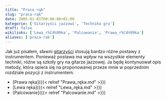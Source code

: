 ```yaml
---
title: "Praca rąk"
slug: "praca-rąk"
date: 2005-01-01T00:00:00+01:00
kategorie: ['Gitarzyści jazzowi', 'Technika gry']
draft: false
wikilinks: ['Lewa_r%C4%99ka', 'Palcowanie', 'Prawa_r%C4%99ka']
aliases: ['praca-rak']
---
```

Jak już pisałem, sławni
[gitarzyści](/kategorie/gitarzyści-jazzowi "Kategoria gitarzyści jazzowi") stosują bardzo
różne postawy z instrumentem. Ponieważ postawa ma wpływ na wszystkie
elementy techniki, różne są szkoły gry na gitarze jazzowej. Ja będę
kontynuował opis metody, która opiera się na proponowanej przeze mnie w
poprzednim rozdziale pozycji z instrumentem.

  - [Prawa ręka]({{< relref "Prawa_ręka.md" >}})
  - [Lewa ręka]({{< relref "Lewa_ręka.md" >}})
  - [Palcowanie]({{< relref "Palcowanie.md" >}})

